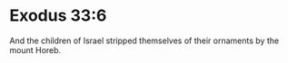 # Exodus 33:6

And the children of Israel stripped themselves of their ornaments by the mount Horeb.